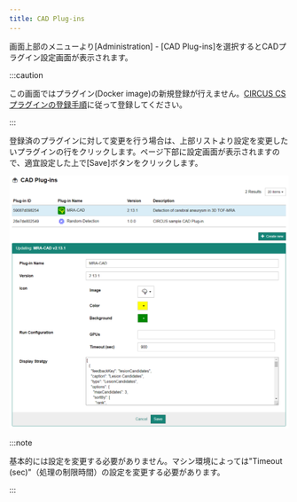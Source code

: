 ```yaml
---
title: CAD Plug-ins
---
```


画面上部のメニューより[Administration] - [CAD Plug-ins]を選択するとCADプラグイン設定画面が表示されます。

:::caution

この画面ではプラグイン(Docker image)の新規登録が行えません。[CIRCUS CSプラグインの登録手順](registration-cs-plugins.md)に従って登録してください。

:::

登録済のプラグインに対して変更を行う場合は、上部リストより設定を変更したいプラグインの行をクリックします。ページ下部に設定画面が表示されますので、適宜設定した上で[Save]ボタンをクリックします。

![CAD Plug-in Settings](cad-plugin-settings.png)

:::note

基本的には設定を変更する必要がありません。マシン環境によっては"Timeout (sec)"（処理の制限時間）の設定を変更する必要があります。

:::


